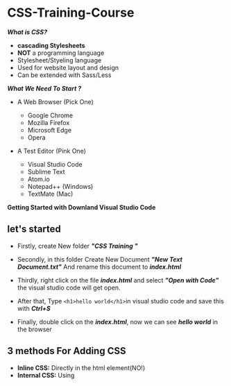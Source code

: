 # CSS-Training-Course

***What is CSS?***
  + **cascading Stylesheets**
  + **NOT** a programming language
  + Stylesheet/Styeling language
  + Used for website layout and design 
  + Can be extended with Sass/Less

***What We Need To Start  ?***

  + A Web Browser (Pick One)
    - Google Chrome
    - Mozilla Firefox
    - Microsoft Edge
    - Opera 

  + A Test Editor (Pink One)
    + Visual Studio Code
    + Sublime Text 
    + Atom.io
    + Notepad++ (Windows)
    + TextMate (Mac)

**Getting Started with Downland Visual Studio Code**
## let's started

+ Firstly, create New folder  ***"CSS Training "***

+ Secondly, in this folder Create New Document  ***"New Text Document.txt"***  And rename this document to ***index.html***

+ Thirdly, right click on the file ***index.html***  and select ***"Open with Code"***  the visual studio code will get open.

+ After that, Type ```<h1>hello world</h1>```in visual studio code and save this with ***Ctrl+S***

+ Finally, double click on the ***index.html***, now we can see ***hello world*** in the browser 

## 3 methods For Adding CSS

 + **Inline CSS:** Directly in the html element(NO!)
 + **Internal CSS:** Using <style> tags within a single document
 + **External CSS:** Linking an external .css file
 
 **Inline CSS:**
  ```
  <h1 style="color:red" >Hello World</h1>
  ```
  **Internal CSS:**
  
  add this code in the head
  ```
  <style type="text/css">
        h1{
            color: blue;
        }
  </style>
  ```
**External CSS:**

+ Firstly, in the same folder ***"CSS Training "*** create New folder  ***"CSS"***

+ Secondly, in this folder Create New Document  ***"New Text Document.txt"***  And rename this document to ***styles.css***

+ Thirdly, right click on the file ***styles.css***  and select ***"Open with Code"***  the visual studio code will get open.

+ After that, Type ```h1{ color: blue;}``` in visual studio code and save this with ***Ctrl+S***

+ Now go to ***index.html*** add this line ```<link rel="stylesheet" type="text/css" href="css/styles.css">``` code  in the head

+ Finally, now we can see ***hello world*** with color blue in the browser 

## CSS Selector

![selector](https://user-images.githubusercontent.com/69158314/111882106-01aa7900-89b4-11eb-843c-fdcdac42e56d.jpg)

For example :

```
body{
    background-color: #f4f4f4;
    color: #555555;
    }
```
## Box Modle Colors In CSS

**Color Names and HTML Color names**
```
body{
      color: red;
      background: coral;
    }
```
**Hexadecimal**
```
h1{
    color: #00ff00;
  }
```
**RGB**
```
p{
   color:rgb(0, 0, 255) ;
 }
```
**html**
```
 <div class="container">
      <div class="box-1">
          <h1>Hello World</h1>
          <p>
          Lorem ipsum dolor sit amet consectetur adipisicing elit. Placeat optio sed aut eaque quis laudantium laborum natus, neque tenetur amet. Non saepe eius minus blanditiis, enim nesciunt. Possimus, consectetur rerum.
          </p>
      </div>
  </div>
```
**css**
```
body{
    background-color: #f4f4f4;
    color: #555555;

    font-family: Arial, Helvetica, sans-serif;
    font-size: 18px;
    font-weight: bold;
    /* same as above */
    /* font: normal 18px Arial, Helvetica, sans-serif; */

    line-height: 1.6em;
    margin: 0;
    
    } 

.container{
    width: 80%;
    /* width: 490px; */
    margin: auto;
          }
.box-1{
    background-color: #333;
    color:#fff;
      }
```
## CSS Box Modle

![css_box_model](https://user-images.githubusercontent.com/69158314/111900912-69ed6f00-8a35-11eb-83a8-e627edac7610.png)

## Margin Padding Border
```
.box-1{
    background-color: #333;
    color:#fff;

    border-right: 5px red solid;
    border-left: 5px red solid;
    border-top: 5px red solid;
    border-bottom: 5px red solid;
    border-width: 3px;
    border-bottom-width: 10px;
    border-top-style: dotted;

    border: 5px red solid;

    padding-top: 20px;
    padding-bottom: 20px;
    padding-right: 20px;
    padding-left: 20px;
    /* same as above */
    padding: 20px;

    margin-top: 20px;
    margin-bottom: 20px;
    margin-right: 0px;
    margin-left: 0px;
    /* same as above */
    margin: 20px 0;
}
```
## Style of Titre: Hello World
```
.box-1 h1{
    font-family: Tahoma;
    font-weight:800;
    font-style: italic;
    text-decoration: underline;
    text-transform: uppercase;
    letter-spacing: 0.2em;
    word-spacing: 1em;
}
```
## add class box-2 in Html
```
<div class="container">
    <div class="box-1">
        <h1>Hello World</h1>
        <p>
        Lorem ipsum dolor sit amet consectetur adipisicing elit. Placeat optio sed aut eaque quis laudantium laborum natus, neque tenetur amet. Non saepe eius minus blanditiis, enim nesciunt. Possimus, consectetur rerum.
        </p>
    </div>
    <div class="box-2">
        <h1>Goodbye Team</h1>
        <p>
        Lorem ipsum dolor sit amet consectetur adipisicing elit. Placeat optio sed aut eaque quis laudantium laborum natus, neque tenetur amet. Non saepe eius minus blanditiis, enim nesciunt. Possimus, consectetur rerum.
        </p>
    </div>
</div>
```
## Style of box2
```
.box-2{
    border: 3px dotted #ccc;
    padding: 20px;
    margin: 20px 0;
      }
```
## add class categories in Html
```
<div class="categories">
    <h2>Categories</h2>
    <ul>
        <li><a href="#">Category 1</a></li>
        <li><a href="#">Category 2</a></li>
        <li><a href="#">Category 3</a></li>
        <li><a href="#">Category 4</a></li>
    </ul>
</div>
```
## Style of class categories
```
.categories{
    border:1px #ccc solid;
    padding: 10px;
    border-radius:15px;
}

.categories h2{
    text-align: center;
}

.categories ul{
    padding: 0;
    list-style:square;
    list-style: none;
}

.categories li{
    padding-bottom: 6px;
    border-bottom:dotted 1px #333;
  
}

a{
    text-decoration: none;
}
a:hover{
    color:red;
}

a:active{
    color:green
}
```
## add class form in Html
```
<form class="my-form">
  <div class="form-group">
       <label>First Name:</label>
       <input type="text" name="firstName">
  </div> 
  <div class="form-group">
       <label>Last Name:</label>
       <input type="text" name="lastName">
  </div> 
  <div class="form-group">
       <label>Email:</label>
       <input type="text" name="email"> 
  </div> 
  <div class="form-group">
      <label>Message:</label>
      <textarea name="message"></textarea>
  </div>
  <input class="button" type="submit" value="Submit">
</form>
```
## Style of class form
```
.my-form{
    padding: 20px;
}

.my-form .form-group{
    padding-bottom: 15px;
}

.my-form label{
    display: block;
}

.my-form input[type="text"], .my-form textarea{
    padding: 8px;
    width: 100%;
}

.button{
    background-color: #333;
    color: #fff;
    padding: 10px 15px;
    border:none;
}

.button:hover{
    background:red;
}
```


# Demo

**body**
```
body{
  background-color: #f4f4f4;
  color: #555;
  font-family: Arial, Helvetica, sans-serif;
  font-size: 16px;
  line-height: 1.6em;
  margin:0;
}
```
**header**
```
<header id="main-header">
  <div class="container">
      <h1>My Web site</h1>
  </div>
</header>
```
**Style of header**
```
.container{
  width: 80%;
  margin:auto;
  overflow: hidden;
}

/* start header */
#main-header{
  background-color: rgb(100, 155, 180);
  color: #fff;
}
/* end header */
```
**navbar**
```
<nav id="navbar">
  <div class="container">
    <ul>
        <li><a href="#home" class="active">Home</a></li>
        <li><a href="#news">News</a></li>
        <li><a href="#contact">Contact</a></li>
        <li><a href="#about">About</a></li>
    </ul>
   </div>  
</nav>
```
**Style of header**
```
/* start navbar */
#navbar{
  background-color: #333;
  color: #fff;
}

#navbar ul{
 padding: 0;
 list-style: none;
}

#navbar li{
  display: inline;
}

#navbar a{
  color:#fff;
  text-decoration: none;
  font-size: 18px;
  padding: 14px 16px;
}

#navbar a:hover {
  background-color: #ddd;
  color: black;
}

#navbar a.active {
  background-color: #3e3bcfce;
  color: white;
}
/* end navbar */
```
**showcase**
```
<section id="showcase">
  <div class="container">
      <h1>Lorem ipsum dolor, sit amet consectetur adipisicing elit</h1>
  </div>
</section>
```
**Style of showcase**
```
/* start showcase */
#showcase{
  background-image: url('image.jpg');
  background-position: center right;
  min-height: 300px;
  margin-bottom: 30px;
  text-align: center;
}

#showcase h1{
  color: #fff;
  font-size: 50px;
  line-height: 1.6em;
  padding-top: 30px;
}
/* end showcase */
```
**main and sidebar**
```
<div class="container">
  <section id="main">
      <h1>Welcome</h1>
      <p>Lorem ipsum dolor, sit amet consectetur adipisicing elit. Consequatur, repellat molestias aspernatur architecto dignissimos repellendus esse eius? Fugit placeat facere, enim sit aspernatur distinctio dolorem vero quaerat, accusamus soluta perspiciatis.</p>
  </section>

  <aside id="sidebar">
      <p>Lorem ipsum dolor, sit amet consectetur adipisicing elit. Consequatur, repellat molestias aspernatur architecto dignissimos repellendus esse eius? Fugit placeat facere, enim sit aspernatur distinctio dolorem vero quaerat, accusamus soluta perspiciatis.</p>
  </aside>
</div>
```
**Style of main and sidebar **
```
/* start main */
#main{
  float: left;
  width: 70%;
  padding:0 30px;
  box-sizing: border-box;
}
/* end main */

/* start sidebar */
#sidebar{
  float: right;
  width: 30%;
  background:#333;
  color: #fff;
  padding: 10px;
  box-sizing: border-box;
}
/* end sidebar */
```
**footer**
```
<footer id="main-footer">
    <p>Copyright &copy;2021 My Website</p>
</footer>
```
**Style of footer**
```
/* start footer */
#main-footer{
  background-color: #333;
  color: #fff;
  text-align: center;
  padding: 20px;
  margin-top: 40px;
}
/* end footer */
```
**Responsive**
```
@media(max-width:600px){
  #main{
    width: 100%;
    float: none;
  }
  #sidebar{
    width: 100%;
    float: none;
  }
}
```

![demo](https://user-images.githubusercontent.com/69158314/111908653-4daff900-8a5a-11eb-9878-52484683167a.png)


